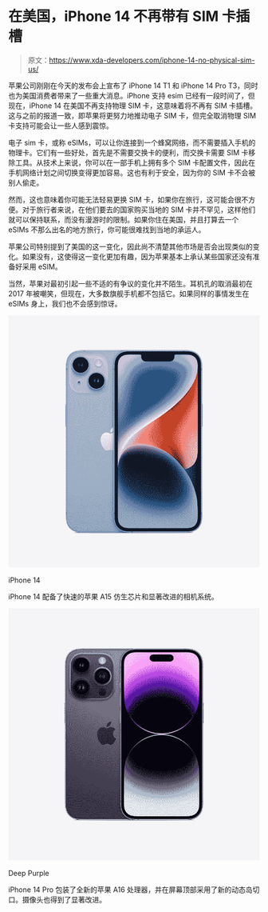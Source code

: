 # 在美国，iPhone 14 不再带有 SIM 卡插槽

> 原文：<https://www.xda-developers.com/iphone-14-no-physical-sim-us/>

苹果公司刚刚在今天的发布会上宣布了 iPhone 14 T1 和 iPhone 14 Pro T3，同时也为美国消费者带来了一些重大消息。iPhone 支持 esim 已经有一段时间了，但现在，iPhone 14 在美国不再支持物理 SIM 卡，这意味着将不再有 SIM 卡插槽。这与之前的报道一致，即苹果将更努力地推动电子 SIM 卡，但完全取消物理 SIM 卡支持可能会让一些人感到震惊。

电子 sim 卡，或称 eSIMs，可以让你连接到一个蜂窝网络，而不需要插入手机的物理卡。它们有一些好处，首先是不需要交换卡的便利，而交换卡需要 SIM 卡移除工具。从技术上来说，你可以在一部手机上拥有多个 SIM 卡配置文件，因此在手机网络计划之间切换变得更加容易。这也有利于安全，因为你的 SIM 卡不会被别人偷走。

然而，这也意味着你可能无法轻易更换 SIM 卡，如果你在旅行，这可能会很不方便。对于旅行者来说，在他们要去的国家购买当地的 SIM 卡并不罕见，这样他们就可以保持联系，而没有漫游时的限制。如果你住在美国，并且打算去一个 eSIMs 不那么出名的地方旅行，你可能很难找到当地的承运人。

苹果公司特别提到了美国的这一变化，因此尚不清楚其他市场是否会出现类似的变化。如果没有，这使得这一变化更加有趣，因为苹果基本上承认某些国家还没有准备好采用 eSIM。

当然，苹果对最初引起一些不适的有争议的变化并不陌生。耳机孔的取消最初在 2017 年被嘲笑，但现在，大多数旗舰手机都不包括它。如果同样的事情发生在 eSIMs 身上，我们也不会感到惊讶。

 <picture>![All models in the iPhone 14 series come with Apple's one-year limited warranty coverage against manufacturing defects.](img/175c6f04f4ece66ed11c01ba3ec33aa1.png)</picture> 

iPhone 14

iPhone 14 配备了快速的苹果 A15 仿生芯片和显著改进的相机系统。

 <picture>![New to the Pro models this year is the Deep Purple colorway. This shade of purple looks darker than the one you get on the regular iPhone 14 units. This is the color to get if you've been looking to buy something new.](img/d61826f5f7dbfb93eac08c297fb4db53.png)</picture> 

Deep Purple

iPhone 14 Pro 包装了全新的苹果 A16 处理器，并在屏幕顶部采用了新的动态岛切口。摄像头也得到了显著改进。